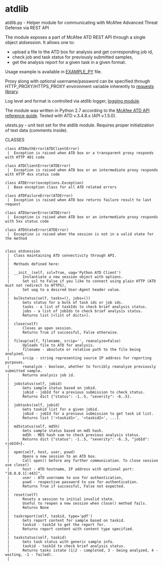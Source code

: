 # atdlib

atdlib.py - Helper module for communicating with McAfee Advanced Threat Defense via REST API

The module exposes a part of McAfee ATD REST API through a single object atdsession.
It allows one to:
 - upload a file to the ATD box for analysis and get corresponding job id,
 - check job and task status for previously submitted samples,
 - get the analysis report for a given task in a given format.

Usage example is available in [EXAMPLE_PY](EXAMPLE_PY) file.

Proxy along with optional username/password can be specified through HTTP_PROXY/HTTPS_PROXY environment variable inherently to [requests library](http://docs.python-requests.org/).

Log level and format is controlled via atdlib logger, [logging module](https://docs.python.org/2/library/logging.html).

The module was written in Python 2.7 according to the [McAfee ATD API reference guide](https://kc.mcafee.com/resources/sites/MCAFEE/content/live/PRODUCT_DOCUMENTATION/26000/PD26048/en_US/ATD_3_4_8_API_Reference_Guide_revA_en_us.pdf).
Tested with ATD v.3.4.8.x (API v.1.5.0).

utests.py - unit test set for the atdlib module. Requires proper initialization of test data (comments inside).

CLASSES
    
    class ATDAuthError(ATDClientError)
     |  Exception is raised when ATD box or a transparent proxy responds with HTTP 401 code

    class ATDClientError(ATDError)
     |  Exception is raised when ATD box or an intermediate proxy responds with HTTP 4xx status code

    class ATDError(exceptions.Exception)
     |  Base exception class for all ATD related errors

    class ATDFailureError(ATDError)
     |  Exception is raised when ATD box returns failure result to last request

    class ATDServerError(ATDError)
     |  Exception is raised when ATD box or an intermediate proxy responds with 5xx status code

    class ATDStateError(ATDError)
     |  Exception is raised when the session is not in a valid state for the method


	class atdsession
     |  Class maintaining ATD connectivity through API.
     |  
     |  Methods defined here:
     |  
     |  __init__(self, ssl=True, uag='Python ATD Client')
     |      Instantiate a new session object with options.
     |      Set ssl to False if you like to connect using plain HTTP (ATD must not redirect to HTTPS),
     |      Set uag to a desired User-Agent header value.
     |  
     |  bulkstatus(self, tasks=(), jobs=())
     |      Gets status for a bulk of task ids or job ids.
     |      tasks - a list of taskIds to check brief analysis status.
     |      jobs - a list of jobIds to check brief analysis status.
     |      Returns list [<list of dicts>].
     |  
     |  close(self)
     |      Closes an open session.
     |      Returns True if successful, False otherwise.
     |  
     |  fileup(self, filename, srcip='', reanalyze=False)
     |      Uploads file to ATD for analysis.
     |      filename - absolute or relative path to the file being analyzed,
     |      srcip - string representing source IP address for reporting purposes.
     |      reanalyze - boolean, whether to forcibly reanalyze previously submitted sample.
     |      Returns analysis job id.
     |  
     |  jobstatus(self, jobid)
     |      Gets sample status based on jobid.
     |      jobid - jobId for a previous submission to check status.
     |      Returns dict {"status": -1..5, "severity": -6..5}.
     |  
     |  jobtasks(self, jobid)
     |      Gets taskid list for a given jobid.
     |      jobid - jobId for a previous submission to get task id list.
     |      Returns list ['<taskid1>', '<taskid2>', ...].
     |  
     |  md5status(self, md5h)
     |      Gets sample status based on md5 hash.
     |      md5h - MD5 hash sum to check previous analysis status.
     |      Returns dict {"status": -1..5, "severity": -6..5, "jobId": <jobId>}.
     |  
     |  open(self, host, user, pswd)
     |      Opens a new session to an ATD box.
     |      Call open() before any further communication. To close session use close()
     |      host - ATD hostname, IP address with optional port: "10.0.0.1[:443]",
     |      user - ATD username to use for authentication,
     |      pswd - respective password to use for authentication.
     |      Returns True if successful, False not expected.
     |  
     |  reset(self)
     |      Resets a session to initial invalid state.
     |      Useful to reopen a new session when close() method fails.
     |      Returns None
     |  
     |  taskreport(self, taskid, type='pdf')
     |      Gets report content for sample based on taskid.
     |      taskid - taskId to get the report for.
     |      Returns report content with content type specified.
     |  
     |  taskstatus(self, taskid)
     |      Gets task status with generic sample info.
     |      taskid - taskId to check brief analysis status.
     |      Returns tasks istate (1|2 - completed, 3 - being analyzed, 4 - waiting, -1 - failed).
     |  
